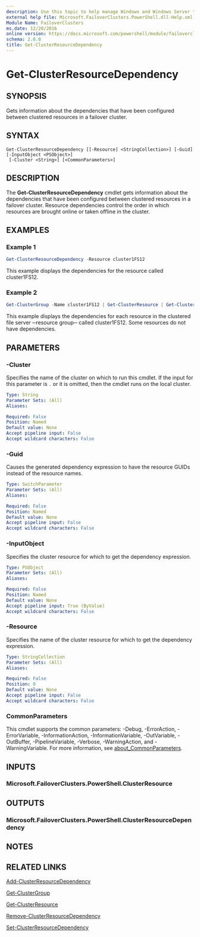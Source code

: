 ```yaml
---
description: Use this topic to help manage Windows and Windows Server technologies with Windows PowerShell.
external help file: Microsoft.FailoverClusters.PowerShell.dll-Help.xml
Module Name: FailoverClusters
ms.date: 12/20/2016
online version: https://docs.microsoft.com/powershell/module/failoverclusters/get-clusterresourcedependency?view=windowsserver2022-ps&wt.mc_id=ps-gethelp
schema: 2.0.0
title: Get-ClusterResourceDependency
---
```


# Get-ClusterResourceDependency

## SYNOPSIS
Gets information about the dependencies that have been configured between clustered resources in a
failover cluster.

## SYNTAX

```
Get-ClusterResourceDependency [[-Resource] <StringCollection>] [-Guid] [-InputObject <PSObject>]
 [-Cluster <String>] [<CommonParameters>]
```

## DESCRIPTION
The **Get-ClusterResourceDependency** cmdlet gets information about the dependencies that have been
configured between clustered resources in a failover cluster. Resource dependencies control the
order in which resources are brought online or taken offline in the cluster.

## EXAMPLES

### Example 1
```powershell
Get-ClusterResourceDependency -Resource cluster1FS12
```

This example displays the dependencies for the resource called cluster1FS12.

### Example 2
```powershell
Get-ClusterGroup -Name cluster1FS12 | Get-ClusterResource | Get-ClusterResourceDependency
```

This example displays the dependencies for each resource in the clustered file server ─resource
group─ called cluster1FS12. Some resources do not have dependencies.

## PARAMETERS

### -Cluster
Specifies the name of the cluster on which to run this cmdlet.
If the input for this parameter is `.` or it is omitted, then the cmdlet runs on the local cluster.

```yaml
Type: String
Parameter Sets: (All)
Aliases: 

Required: False
Position: Named
Default value: None
Accept pipeline input: False
Accept wildcard characters: False
```

### -Guid
Causes the generated dependency expression to have the resource GUIDs instead of the resource names.

```yaml
Type: SwitchParameter
Parameter Sets: (All)
Aliases: 

Required: False
Position: Named
Default value: None
Accept pipeline input: False
Accept wildcard characters: False
```

### -InputObject
Specifies the cluster resource for which to get the dependency expression.

```yaml
Type: PSObject
Parameter Sets: (All)
Aliases: 

Required: False
Position: Named
Default value: None
Accept pipeline input: True (ByValue)
Accept wildcard characters: False
```

### -Resource
Specifies the name of the cluster resource for which to get the dependency expression.

```yaml
Type: StringCollection
Parameter Sets: (All)
Aliases: 

Required: False
Position: 0
Default value: None
Accept pipeline input: False
Accept wildcard characters: False
```

### CommonParameters
This cmdlet supports the common parameters: -Debug, -ErrorAction, -ErrorVariable,
-InformationAction, -InformationVariable, -OutVariable, -OutBuffer, -PipelineVariable, -Verbose,
-WarningAction, and -WarningVariable. For more information, see
[about_CommonParameters](https://go.microsoft.com/fwlink/?LinkID=113216).

## INPUTS

### Microsoft.FailoverClusters.PowerShell.ClusterResource

## OUTPUTS

### Microsoft.FailoverClusters.PowerShell.ClusterResourceDependency

## NOTES

## RELATED LINKS

[Add-ClusterResourceDependency](./Add-ClusterResourceDependency.md)

[Get-ClusterGroup](./Get-ClusterGroup.md)

[Get-ClusterResource](./Get-ClusterResource.md)

[Remove-ClusterResourceDependency](./Remove-ClusterResourceDependency.md)

[Set-ClusterResourceDependency](./Set-ClusterResourceDependency.md)


